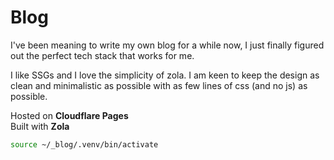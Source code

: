 # Blog

I've been meaning to write my own blog for a while now, I just finally figured out the perfect tech stack that works for me.

I like SSGs and I love the simplicity of zola. I am keen to keep the design as clean and minimalistic as possible with as few lines of css (and no js) as possible.

Hosted on **Cloudflare Pages**  
Built with **Zola**

```bash
source ~/_blog/.venv/bin/activate
```

